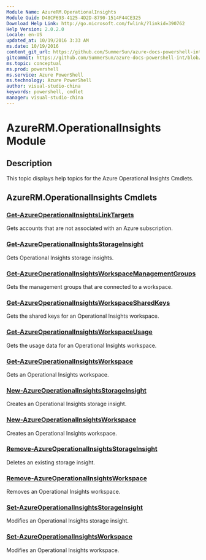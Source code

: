 ```yaml
---
Module Name: AzureRM.OperationalInsights
Module Guid: D48CF693-4125-4D2D-8790-1514F44CE325
Download Help Link: http://go.microsoft.com/fwlink/?linkid=390762
Help Version: 2.0.2.0
Locale: en-US
updated_at: 10/19/2016 3:33 AM
ms.date: 10/19/2016
content_git_url: https://github.com/SummerSun/azure-docs-powershell-int/blob/master/azureps-cmdlets-docs/ResourceManager/AzureRM.OperationalInsights/v0.9.8/AzureRM.OperationalInsights.md
gitcommit: https://github.com/SummerSun/azure-docs-powershell-int/blob/c0d1e448da01261236e9ece01ca5c2a98effbf31/azureps-cmdlets-docs/ResourceManager/AzureRM.OperationalInsights/v0.9.8/AzureRM.OperationalInsights.md
ms.topic: conceptual
ms.prod: powershell
ms.service: Azure PowerShell
ms.technology: Azure PowerShell
author: visual-studio-china
keywords: powershell, cmdlet
manager: visual-studio-china
---
```


# AzureRM.OperationalInsights Module
## Description
This topic displays help topics for the Azure Operational Insights Cmdlets. 

## AzureRM.OperationalInsights Cmdlets
### [Get-AzureOperationalInsightsLinkTargets](.\Get-AzureOperationalInsightsLinkTargets.md)
Gets accounts that are not associated with an Azure subscription.


### [Get-AzureOperationalInsightsStorageInsight](.\Get-AzureOperationalInsightsStorageInsight.md)
Gets Operational Insights storage insights.


### [Get-AzureOperationalInsightsWorkspaceManagementGroups](.\Get-AzureOperationalInsightsWorkspaceManagementGroups.md)
Gets the management groups that are connected to a workspace.


### [Get-AzureOperationalInsightsWorkspaceSharedKeys](.\Get-AzureOperationalInsightsWorkspaceSharedKeys.md)
Gets the shared keys for an Operational Insights workspace.


### [Get-AzureOperationalInsightsWorkspaceUsage](.\Get-AzureOperationalInsightsWorkspaceUsage.md)
Gets the usage data for an Operational Insights workspace.


### [Get-AzureOperationalInsightsWorkspace](.\Get-AzureOperationalInsightsWorkspace.md)
Gets an Operational Insights workspace.


### [New-AzureOperationalInsightsStorageInsight](.\New-AzureOperationalInsightsStorageInsight.md)
Creates an Operational Insights storage insight.


### [New-AzureOperationalInsightsWorkspace](.\New-AzureOperationalInsightsWorkspace.md)
Creates an Operational Insights workspace.


### [Remove-AzureOperationalInsightsStorageInsight](.\Remove-AzureOperationalInsightsStorageInsight.md)
Deletes an existing storage insight.


### [Remove-AzureOperationalInsightsWorkspace](.\Remove-AzureOperationalInsightsWorkspace.md)
Removes an Operational Insights workspace.


### [Set-AzureOperationalInsightsStorageInsight](.\Set-AzureOperationalInsightsStorageInsight.md)
Modifies an Operational Insights storage insight.


### [Set-AzureOperationalInsightsWorkspace](.\Set-AzureOperationalInsightsWorkspace.md)
Modifies an Operational Insights workspace.



